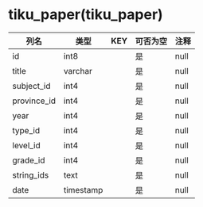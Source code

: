 # tiku_paper(tiku_paper)
| 列名   | 类型   | KEY  | 可否为空 | 注释   |
| ---- | ---- | ---- | ---- | ---- |
|id|int8||是|null|
|title|varchar||是|null|
|subject_id|int4||是|null|
|province_id|int4||是|null|
|year|int4||是|null|
|type_id|int4||是|null|
|level_id|int4||是|null|
|grade_id|int4||是|null|
|string_ids|text||是|null|
|date|timestamp||是|null|

